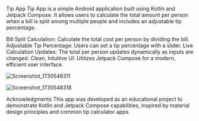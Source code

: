 Tip App
Tip App is a simple Android application built using Kotlin and Jetpack Compose. It allows users to calculate the total amount per person when a bill is split among multiple people and includes an adjustable tip percentage.

Bill Split Calculation: Calculate the total cost per person by dividing the bill.
Adjustable Tip Percentage: Users can set a tip percentage with a slider.
Live Calculation Updates: The total per person updates dynamically as inputs are changed.
Clean, Intuitive UI: Utilizes Jetpack Compose for a modern, efficient user interface.

![Screenshot_1730548311](https://github.com/user-attachments/assets/20eb1603-17a7-466d-89c3-4aea15717875)

![Screenshot_1730548318](https://github.com/user-attachments/assets/a1d2b31c-3225-4604-a380-950d00d1fd52)


Acknowledgments
This app was developed as an educational project to demonstrate Kotlin and Jetpack Compose capabilities, inspired by material design principles and common tip calculator apps.
